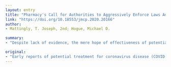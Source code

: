 ```yaml
---
layout: entry
title: "Pharmacy's Call for Authorities to Aggressively Enforce Laws Addressing Price Gouging"
link: "https://doi.org/10.18553/jmcp.2020.20166"
author:
- Mattingly, T. Joseph, 2nd; Hogue, Michael D.

summary:
- "Despite lack of evidence, the mere hope of effectiveness of potential treatments has led to surges in demand for drugs such as hydroxychloroquine. Short-term price increases may seem reasonable in a free market when demand increases. Any price increases by manufacturers, wholesale distributors, and pharmacies might be seen as exploitive gouging of consumers during a declared emergency."

original:
- "Early reports of potential treatment for coronavirus disease (COVID-19) have raised concerns related to pharmaceutical distribution. Despite the lack of high-quality evidence, the mere hope of effectiveness of potential treatments, such as hydroxychloroquine, has led to surges in demand for these products, and many pharmacists are already informally reporting shortages through social channels. As manufacturers and wholesale distributors struggle to fulfill orders for drugs such as hydroxychloroquine, short-term price increases may seem reasonable in a free market when demand increases. However, any price increases by manufacturers, wholesale distributors, and pharmacies might be seen as exploitive gouging of consumers during a declared emergency. In addition to concerns of price gouging, increases in prescription drug utilization during the pandemic may lead to increases in spending for all payers as members may be treated for COVID-19. This article explores pharmaceutical supply chain and drug pricing nuances that may cause problems for payers and pharmacies as the country battles this global pandemic. DISCLOSURES: No funding supported the writing of this article. Mattingly reports unrelated consulting fees from the National Health Council, Bristol Myers Squibb, G&W Laboratories, Allergy and Asthma Foundation of American, and the Massachusetts Health Policy Commission. Hogue has nothing to disclose."
---
```


